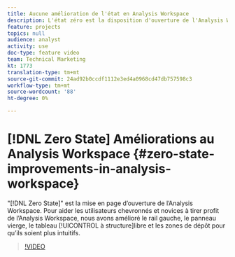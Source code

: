 ```yaml
---
title: Aucune amélioration de l'état en Analysis Workspace
description: L'état zéro est la disposition d'ouverture de l'Analysis Workspace. Afin d’aider les utilisateurs chevronnés et novices à tirer profit de l’Analysis Workspace, nous avons amélioré le rail gauche, le panneau vierge, le tableau à structure libre et les zones de dépôt pour qu’ils soient plus intuitifs.
feature: projects
topics: null
audience: analyst
activity: use
doc-type: feature video
team: Technical Marketing
kt: 1773
translation-type: tm+mt
source-git-commit: 24ad92b0ccdf1112e3ed4a0968cd47db757598c3
workflow-type: tm+mt
source-wordcount: '88'
ht-degree: 0%

---
```



# [!DNL Zero State] Améliorations au Analysis Workspace {#zero-state-improvements-in-analysis-workspace}

&quot;[!DNL Zero State]&quot; est la mise en page d’ouverture de l’Analysis Workspace. Pour aider les utilisateurs chevronnés et novices à tirer profit de l’Analysis Workspace, nous avons amélioré le rail gauche, le panneau vierge, le tableau [!UICONTROL à structure]libre et les zones de dépôt pour qu’ils soient plus intuitifs.

>[!VIDEO](https://video.tv.adobe.com/v/23560/?quality=12)
